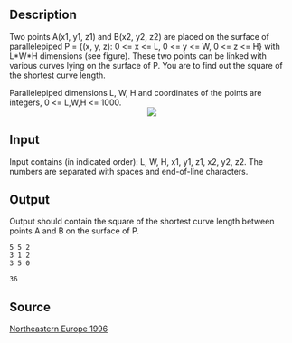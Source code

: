<h2>Description</h2><p>Two points A(x1, y1, z1) and B(x2, y2, z2) are placed on the surface of parallelepiped P = {(x, y, z): 0 &lt;= x &lt;= L, 0 &lt;= y &lt;= W, 0 &lt;= z &lt;= H} with L*W*H dimensions (see figure). These two points can be linked with various curves lying on the surface of P. You are to find out the square of the shortest curve length.
</p>
Parallelepiped dimensions L, W, H and coordinates of the points are integers, 0 &lt;= L,W,H &lt;= 1000. 
<center><img src="images/1444_1.jpg"></center><p>
</p><h2>Input</h2><p>Input contains (in indicated order): L, W, H, x1, y1, z1, x2, y2, z2. The numbers are separated with spaces and end-of-line characters.</p><h2>Output</h2><p>Output should contain the square of the shortest curve length between points A and B on the surface of P.</p><pre><code class="language-input1">5 5 2
3 1 2
3 5 0</code></pre><pre><code class="language-output1">36</code></pre><h2>Source</h2><a href="searchproblem?field=source&amp;key=Northeastern+Europe+1996">Northeastern Europe 1996</a>
